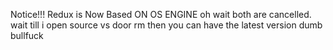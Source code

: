 Notice!!!
Redux is Now Based ON OS ENGINE
oh wait both are cancelled. wait till i open source vs door rm then you can have the latest version dumb bullfuck
